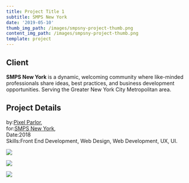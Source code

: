 ```yaml
---
title: Project Title 1
subtitle: SMPS New York
date: '2019-05-10'
thumb_img_path: /images/smpsny-project-thumb.png
content_img_path: /images/smpsny-project-thumb.png
template: project
---
```

## Client

**SMPS New York** is a dynamic, welcoming community where like-minded professionals share ideas, best practices, and business development opportunities. Serving the Greater New York City Metropolitan area.

## Project Details

by:[Pixel Parlor](http://www.pixelparlor.com/),\
for:[SMPS New York](https://www.smpsny.org/),\
Date:2018\
Skills:Front End Development, Web Design, Web Development, UX, UI.



![](/images/smpsny-dsk.png)

![](/images/smpsny-tblt.png)

![](/images/smpsny-phn.png)